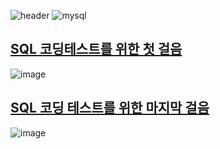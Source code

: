 
![header](https://capsule-render.vercel.app/api?type=venom&color=auto&height=200&section=header&text=SQL%20인프런강의&fontSize=60)
![mysql](https://img.shields.io/badge/mysql-4479A1.svg?&style=for-the-badge&logo=mysql&logoColor=white)



## [SQL 코딩테스트를 위한 첫 걸음](https://www.inflearn.com/course/2023%EB%85%84-sql-%EC%BD%94%EB%94%A9%ED%85%8C%EC%8A%A4%ED%8A%B8-%EC%B2%AB%EA%B1%B8%EC%9D%8C/dashboard)
![image](https://github.com/sooonzero/sql-leetcode-practice/assets/82437385/0fc759b1-b334-49b3-9818-6e7dccb4fc81)

## [SQL 코딩 테스트를 위한 마지막 걸음](https://www.inflearn.com/course/sql-%EC%BD%94%EB%94%A9%ED%85%8C%EC%8A%A4%ED%8A%B8-%EB%A7%88%EC%A7%80%EB%A7%89-%EA%B1%B8%EC%9D%8C/dashboard)
![image](https://github.com/sooonzero/sql-leetcode-practice/assets/82437385/d8efe2ab-8844-4396-9760-aebf1004c0c0)


